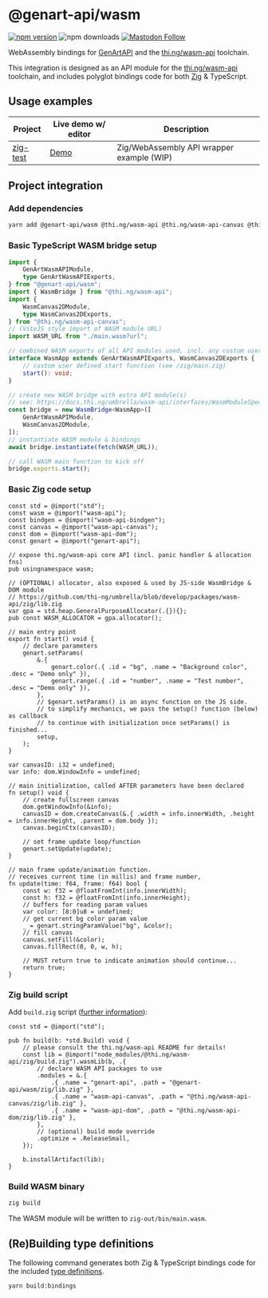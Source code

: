 # @genart-api/wasm

[![npm version](https://img.shields.io/npm/v/@genart-api/wasm.svg)](https://www.npmjs.com/package/@genart-api/wasm)
![npm downloads](https://img.shields.io/npm/dm/@genart-api/wasm.svg)
[![Mastodon Follow](https://img.shields.io/mastodon/follow/109331703950160316?domain=https%3A%2F%2Fmastodon.thi.ng&style=social)](https://mastodon.thi.ng/@toxi)

WebAssembly bindings for [GenArtAPI](https://github.com/thi-ng/genart-api/) and
the [thi.ng/wasm-api](https://thi.ng/wasm-api) toolchain.

This integration is designed as an API module for the
[thi.ng/wasm-api](https://thi.ng/wasm-api) toolchain, and includes polyglot
bindings code for both [Zig](https://ziglang.org) & TypeScript.

## Usage examples

| **Project**                                                                   | **Live demo w/ editor**                                                                            | **Description**                           |
| ----------------------------------------------------------------------------- | -------------------------------------------------------------------------------------------------- | ----------------------------------------- |
| [zig-test](https://github.com/thi-ng/genart-api/tree/main/examples/zig-test/) | [Demo](https://demo.thi.ng/genart-api/param-editors/?url=https://demo.thi.ng/genart-api/zig-test/) | Zig/WebAssembly API wrapper example (WIP) |

## Project integration

### Add dependencies

```bash
yarn add @genart-api/wasm @thi.ng/wasm-api @thi.ng/wasm-api-canvas @thi.ng/wasm-api-dom
```

### Basic TypeScript WASM bridge setup

```ts
import {
	GenArtWasmAPIModule,
	type GenArtWasmAPIExports,
} from "@genart-api/wasm";
import { WasmBridge } from "@thi.ng/wasm-api";
import {
	WasmCanvas2DModule,
	type WasmCanvas2DExports,
} from "@thi.ng/wasm-api-canvas";
// (ViteJS style import of WASM module URL)
import WASM_URL from "./main.wasm?url";

// combined WASM exports of all API modules used, incl. any custom user defined additions.
interface WasmApp extends GenArtWasmAPIExports, WasmCanvas2DExports {
	// custom user defined start function (see /zig/main.zig)
	start(): void;
}

// create new WASM bridge with extra API module(s)
// see: https://docs.thi.ng/umbrella/wasm-api/interfaces/WasmModuleSpec.html
const bridge = new WasmBridge<WasmApp>([
	GenArtWasmAPIModule,
	WasmCanvas2DModule,
]);
// instantiate WASM module & bindings
await bridge.instantiate(fetch(WASM_URL));

// call WASM main function to kick off
bridge.exports.start();
```

### Basic Zig code setup

```zig
const std = @import("std");
const wasm = @import("wasm-api");
const bindgen = @import("wasm-api-bindgen");
const canvas = @import("wasm-api-canvas");
const dom = @import("wasm-api-dom");
const genart = @import("genart-api");

// expose thi.ng/wasm-api core API (incl. panic handler & allocation fns)
pub usingnamespace wasm;

// (OPTIONAL) allocator, also exposed & used by JS-side WasmBridge & DOM module
// https://github.com/thi-ng/umbrella/blob/develop/packages/wasm-api/zig/lib.zig
var gpa = std.heap.GeneralPurposeAllocator(.{}){};
pub const WASM_ALLOCATOR = gpa.allocator();

// main entry point
export fn start() void {
    // declare parameters
    genart.setParams(
        &.{
            genart.color(.{ .id = "bg", .name = "Background color", .desc = "Demo only" }),
            genart.range(.{ .id = "number", .name = "Test number", .desc = "Demo only" }),
        },
        // $genart.setParams() is an async function on the JS side.
        // to simplify mechanics, we pass the setup() function (below) as callback
        // to continue with initialization once setParams() is finished...
        setup,
    );
}

var canvasID: i32 = undefined;
var info: dom.WindowInfo = undefined;

// main initialization, called AFTER parameters have been declared
fn setup() void {
    // create fullscreen canvas
    dom.getWindowInfo(&info);
    canvasID = dom.createCanvas(&.{ .width = info.innerWidth, .height = info.innerHeight, .parent = dom.body });
    canvas.beginCtx(canvasID);

    // set frame update loop/function
    genart.setUpdate(update);
}

// main frame update/animation function.
// receives current time (in millis) and frame number,
fn update(time: f64, frame: f64) bool {
    const w: f32 = @floatFromInt(info.innerWidth);
    const h: f32 = @floatFromInt(info.innerHeight);
    // buffers for reading param values
    var color: [8:0]u8 = undefined;
    // get current bg color param value
    _ = genart.stringParamValue("bg", &color);
    // fill canvas
    canvas.setFill(&color);
    canvas.fillRect(0, 0, w, h);

    // MUST return true to indicate animation should continue...
    return true;
}
```

### Zig build script

Add `build.zig` script ([further
information](https://github.com/thi-ng/umbrella/tree/develop/packages/wasm-api#using-the-zig-build-system)):

```zig
const std = @import("std");

pub fn build(b: *std.Build) void {
    // please consult the thi.ng/wasm-api README for details!
    const lib = @import("node_modules/@thi.ng/wasm-api/zig/build.zig").wasmLib(b, .{
        // declare WASM API packages to use
        .modules = &.{
            .{ .name = "genart-api", .path = "@genart-api/wasm/zig/lib.zig" },
            .{ .name = "wasm-api-canvas", .path = "@thi.ng/wasm-api-canvas/zig/lib.zig" },
            .{ .name = "wasm-api-dom", .path = "@thi.ng/wasm-api-dom/zig/lib.zig" },
        },
        // (optional) build mode override
        .optimize = .ReleaseSmall,
    });

    b.installArtifact(lib);
}
```

### Build WASM binary

```bash
zig build
```

The WASM module will be written to `zig-out/bin/main.wasm`.

## (Re)Building type definitions

The following command generates both Zig & TypeScript bindings code for the
included [type
definitions](https://github.com/thi-ng/genart-api/blob/main/packages/wasm/src/typedefs.json).

```bash
yarn build:bindings
```

